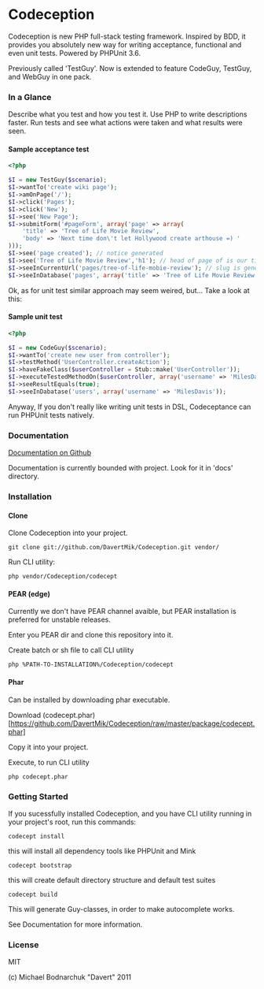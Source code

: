 # Codeception

Codeception is new PHP full-stack testing framework.
Inspired by BDD, it provides you absolutely new way for writing acceptance, functional and even unit tests.
Powered by PHPUnit 3.6.

Previously called 'TestGuy'. Now is extended to feature CodeGuy, TestGuy, and WebGuy in one pack.

### In a Glance

Describe what you test and how you test it. Use PHP to write descriptions faster.
Run tests and see what actions were taken and what results were seen.

#### Sample acceptance test

``` php
<?php

$I = new TestGuy($scenario);
$I->wantTo('create wiki page');
$I->amOnPage('/');
$I->click('Pages');
$I->click('New');
$I->see('New Page');
$I->submitForm('#pageForm', array('page' => array(
    'title' => 'Tree of Life Movie Review',
    'body' => 'Next time don\'t let Hollywood create arthouse =) '
)));
$I->see('page created'); // notice generated
$I->see('Tree of Life Movie Review','h1'); // head of page of is our title
$I->seeInCurrentUrl('pages/tree-of-life-mobie-review'); // slug is generated
$I->seeInDatabase('pages', array('title' => 'Tree of Life Movie Review')); // data is stored in database

```
Ok, as for unit test similar approach may seem weired, but...
Take a look at this:

#### Sample unit test

``` php
<?php

$I = new CodeGuy($scenario);
$I->wantTo('create new user from controller');
$I->testMethod('UserController.createAction');
$I->haveFakeClass($userController = Stub::make('UserController'));
$I->executeTestedMethodOn($userController, array('username' => 'MilesDavis', 'email' => 'miles@davis.com'));
$I->seeResultEquals(true);
$I->seeInDabatase('users', array('username' => 'MilesDavis'));

```

Anyway, If you don't really like writing unit tests in DSL, Codeceptance can run PHPUnit tests natively.

### Documentation

[Documentation on Github](https://github.com/DavertMik/Codeception/tree/master/docs)

Documentation is currently bounded with project. Look for it in 'docs' directory.


### Installation

#### Clone

Clone Codeception into your project.

```
git clone git://github.com/DavertMik/Codeception.git vendor/
```

Run CLI utility:

```
php vendor/Codeception/codecept
```

#### PEAR (edge)

Currently we don't have PEAR channel avaible, but PEAR installation is preferred for unstable releases.

Enter you PEAR dir and clone this repository into it.

Create batch or sh file to call CLI utility

```
php %PATH-TO-INSTALLATION%/Codeception/codecept
```

#### Phar

Can be installed by downloading phar executable.

Download (codecept.phar)[https://github.com/DavertMik/Codeception/raw/master/package/codecept.phar]

Copy it into your project.

Execute, to run CLI utility

```
php codecept.phar
```

### Getting Started

If you sucessfully installed Codeception, and you have CLI utility running in your project's root, run this commands:

```
codecept install
```

this will install all dependency tools like PHPUnit and Mink

```
codecept bootstrap
```

this will create default directory structure and default test suites

```
codecept build
```

This will generate Guy-classes, in order to make autocomplete works.

See Documentation for more information.

### License
MIT

(c) Michael Bodnarchuk "Davert"
2011